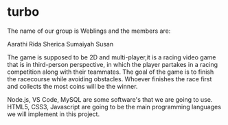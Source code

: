 # turbo
The name of our group is Weblings and the members are:

Aarathi 
Rida
Sherica
Sumaiyah
Susan

The game is supposed to be 2D and multi-player,it is a racing video game that is in third-person perspective, in which the player partakes in a racing competition along with their teammates. The goal of the game is to finish the racecourse while avoiding obstacles. Whoever finishes the race first and collects the most coins will be the winner.

Node.js, VS Code, MySQL are some software's that we are going to use.
HTML5, CSS3, Javascript are going to be the main programming languages we will implement in this project.
